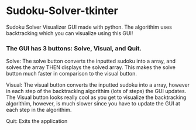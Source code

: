 # Sudoku-Solver-tkinter
Sudoku Solver Visualizer GUI made with python. The algorithim uses backtracking which you can visualize using this GUI! 


### The GUI has 3 buttons: Solve, Visual, and Quit. 

Solve: The solve button converts the inputted sudoku into a array, and solves the array THEN displays the solved array. This makes the solve button much faster in comparison to the visual button. 

Visual: The visual button converts the inputted sudoku into a array, however in each step of the backtracking algorithim (lots of steps) the GUI updates. The Visual button looks really cool as you get to visualize the backtracking algorithim, however, is much slower since you have to update the GUI at each step in the algorithim.

Quit: Exits the application

